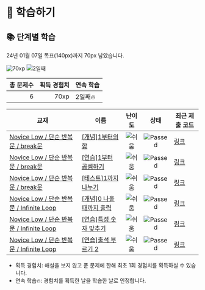 # 📖 학습하기

## 📚 단계별 학습
24년 01월 07일 목표(140px)까지 70px 남았습니다.

![70xp](https://img.shields.io/badge/EXP-70xp-%235cb85c.svg?for-the-badge)
![2일째](https://img.shields.io/badge/연속학습-2일째-%23E34F26.svg?for-the-badge)

|총 문제수|획득 경험치|연속 학습|
|---:|---:|---|
6|70xp|2일째🔥|

|교재|이름|난이도|상태|최근 제출 코드|
|---|---|:---:|:---:|---|
|[Novice Low / 단순 반복문 / break문](https://www.codetree.ai/missions?missionId=4)|[[개념]1부터의 합](https://www.codetree.ai/missions/4/problems/sum-from-the-one)|![쉬움][easy]|![Passed][passed]|[링크](https://github.com/rudrb1231/codetree-TILs/blob/main/240107/1%EB%B6%80%ED%84%B0%EC%9D%98%20%ED%95%A9/sum-from-the-one.py)|
|[Novice Low / 단순 반복문 / break문](https://www.codetree.ai/missions?missionId=4)|[[연습]1부터 곱셈하기](https://www.codetree.ai/missions/4/problems/multiple-from-one)|![쉬움][easy]|![Passed][passed]|[링크](https://github.com/rudrb1231/codetree-TILs/blob/main/240107/1%EB%B6%80%ED%84%B0%20%EA%B3%B1%EC%85%88%ED%95%98%EA%B8%B0/multiple-from-one.py)|
|[Novice Low / 단순 반복문 / break문](https://www.codetree.ai/missions?missionId=4)|[[테스트]1까지 나누기](https://www.codetree.ai/missions/4/problems/divide-by-1)|![쉬움][easy]|![Passed][passed]|[링크](https://github.com/rudrb1231/codetree-TILs/blob/main/240107/1%EA%B9%8C%EC%A7%80%20%EB%82%98%EB%88%84%EA%B8%B0/divide-by-1.py)|
|[Novice Low / 단순 반복문 / Infinite Loop](https://www.codetree.ai/missions?missionId=4)|[[개념]0 나올때까지 출력](https://www.codetree.ai/missions/4/problems/print-until-zero-is-given)|![쉬움][easy]|![Passed][passed]|[링크](https://github.com/rudrb1231/codetree-TILs/blob/main/240107/0%20%EB%82%98%EC%98%AC%EB%95%8C%EA%B9%8C%EC%A7%80%20%EC%B6%9C%EB%A0%A5/print-until-zero-is-given.py)|
|[Novice Low / 단순 반복문 / Infinite Loop](https://www.codetree.ai/missions?missionId=4)|[[연습]특정 숫자 맞추기](https://www.codetree.ai/missions/4/problems/catching-specific-number)|![쉬움][easy]|![Passed][passed]|[링크](https://github.com/rudrb1231/codetree-TILs/blob/main/240107/%ED%8A%B9%EC%A0%95%20%EC%88%AB%EC%9E%90%20%EB%A7%9E%EC%B6%94%EA%B8%B0/catching-specific-number.py)|
|[Novice Low / 단순 반복문 / Infinite Loop](https://www.codetree.ai/missions?missionId=4)|[[연습]출석 부르기 2](https://www.codetree.ai/missions/4/problems/calling-attendance-2)|![쉬움][easy]|![Passed][passed]|[링크](https://github.com/rudrb1231/codetree-TILs/blob/main/240107/%EC%B6%9C%EC%84%9D%20%EB%B6%80%EB%A5%B4%EA%B8%B0%202/calling-attendance-2.py)|


* 획득 경험치: 해설을 보지 않고 푼 문제에 한해 최초 1회 경험치를 획득하실 수 있습니다.
* 연속 학습:fire:: 경험치를 획득한 날을 학습한 날로 인정합니다.










[b5]: https://img.shields.io/badge/Bronze_5-%235D3E31.svg
[b4]: https://img.shields.io/badge/Bronze_4-%235D3E31.svg
[b3]: https://img.shields.io/badge/Bronze_3-%235D3E31.svg
[b2]: https://img.shields.io/badge/Bronze_2-%235D3E31.svg
[b1]: https://img.shields.io/badge/Bronze_1-%235D3E31.svg
[s5]: https://img.shields.io/badge/Silver_5-%23394960.svg
[s4]: https://img.shields.io/badge/Silver_4-%23394960.svg
[s3]: https://img.shields.io/badge/Silver_3-%23394960.svg
[s2]: https://img.shields.io/badge/Silver_2-%23394960.svg
[s1]: https://img.shields.io/badge/Silver_1-%23394960.svg
[g5]: https://img.shields.io/badge/Gold_5-%23FFC433.svg
[g4]: https://img.shields.io/badge/Gold_4-%23FFC433.svg
[g3]: https://img.shields.io/badge/Gold_3-%23FFC433.svg
[g2]: https://img.shields.io/badge/Gold_2-%23FFC433.svg
[g1]: https://img.shields.io/badge/Gold_1-%23FFC433.svg
[p5]: https://img.shields.io/badge/Platinum_5-%2376DDD8.svg
[p4]: https://img.shields.io/badge/Platinum_4-%2376DDD8.svg
[p3]: https://img.shields.io/badge/Platinum_3-%2376DDD8.svg
[p2]: https://img.shields.io/badge/Platinum_2-%2376DDD8.svg
[p1]: https://img.shields.io/badge/Platinum_1-%2376DDD8.svg
[passed]: https://img.shields.io/badge/Passed-%23009D27.svg
[failed]: https://img.shields.io/badge/Failed-%23D24D57.svg
[easy]: https://img.shields.io/badge/쉬움-%235cb85c.svg?for-the-badge
[medium]: https://img.shields.io/badge/보통-%23FFC433.svg?for-the-badge
[hard]: https://img.shields.io/badge/어려움-%23D24D57.svg?for-the-badge